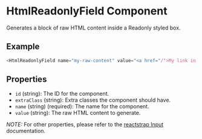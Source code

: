 # HtmlReadonlyField Component

Generates a block of raw HTML content inside a Readonly styled box.

## Example
```js
<HtmlReadonlyField name="my-raw-content" value="<a href="/">My link in <b>a box</b></a>" />
```

## Properties

 * `id` (string): The ID for the component.
 * `extraClass` (string): Extra classes the component should have.
 * `name` (string) (required): The name for the component.
 * `value` (string): The raw HTML content to generate.
 
 _NOTE:_ For other properties, please refer to the [reactstrap Input](https://reactstrap.github.io/components/form/) documentation.
